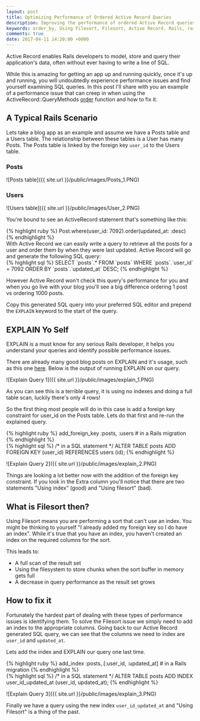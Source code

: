 ```yaml
---
layout: post
title: Optimizing Performance of Ordered Active Record Queries
description: Improving the performance of ordered Active Record queries on a MySQL database.
keywords: order_by, Using Filesort, Filesort, Active Record, Rails, rails, ruby, Ruby, MySQL, Database, ordering, queries, query, order
comments: true
date: 2017-04-11 14:20:00 +0000
---
```


Active Record enables Rails developers to model, store and query their application's data, often without ever having to write a line of SQL.

While this is amazing for getting an app up and running quickly, once it's up and running, you will undoubtedly experience performance issues and find yourself examining SQL queries.
In this post I'll share with you an example of a performance issue that can creep in when using the ActiveRecord::QueryMethods [order](https://apidock.com/rails/ActiveRecord/QueryMethods/order) function and how to fix it.

## A Typical Rails Scenario

Lets take a blog app as an example and assume we have a Posts table and a Users table.
The relationship between these tables is a User has many Posts.
The Posts table is linked by the foreign key `user_id` to the Users table.

### Posts
![Posts table]({{ site.url }}/public/images/Posts_1.PNG)

### Users
![Users table]({{ site.url }}/public/images/User_2.PNG)

You're bound to see an ActiveRecord statement that's something like this:
<div class = "block-code">
{% highlight ruby %}
Post.where(user_id: 7092).order(updated_at: :desc)
{% endhighlight %}
</div>
With Active Record we can easily write a query to retrieve all the posts for a user and order them by when they were last updated.
Active Record will go and generate the following SQL query:
<div class = "block-code">
{% highlight sql %}
SELECT `posts`.* FROM `posts` WHERE `posts`.`user_id` = 7092  ORDER BY `posts`.`updated_at` DESC;
{% endhighlight %}
</div>

However Active Record won't check this query's performance for you and when you go live with your blog you'll see a big difference ordering 1 post vs ordering 1000 posts.

Copy this generated SQL query into your preferred SQL editor and prepend the `EXPLAIN` keyword to the start of the query.

## EXPLAIN Yo Self

EXPLAIN is a must know for any serious Rails developer, it helps you understand your queries and identify possible performance issues.

There are already many good blog posts on EXPLAIN and it's usage, such as this one [here](https://www.sitepoint.com/using-explain-to-write-better-mysql-queries).
Below is the output of running EXPLAIN on our query.

![Explain Query 1]({{ site.url }}/public/images/explain_1.PNG)

As you can see this is a terrible query, it is using no indexes and doing a full table scan, luckily there's only 4 rows!

So the first thing most people will do in this case is add a foreign key constraint for user_id on the Posts table.
Lets do that first and re-run the explained query.

<div class = "block-code">
{% highlight ruby %}
add_foreign_key :posts, :users # in a Rails migration
{% endhighlight %}
</div>

<div class = "block-code">
{% highlight sql %}
/* in a SQL statement */
ALTER TABLE posts ADD FOREIGN KEY (user_id) REFERENCES users (id);
{% endhighlight %}
</div>

![Explain Query 2]({{ site.url }}/public/images/explain_2.PNG)

Things are looking a lot better now with the addition of the foreign key constraint.
If you look in the Extra column you'll notice that there are two statements "Using index" (good) and "Using filesort" (bad).

## What is Filesort then?

Using Filesort means you are performing a sort that can't use an index.
You might be thinking to yourself "I already added my foreign key so I do have an index".
While it's true that you have an index, you haven't created an index on the required columns for the sort.

This leads to:
* A full scan of the result set
* Using the filesystem to store chunks when the sort buffer in memory gets full
* A decrease in query performance as the result set grows

## How to fix it

Fortunately the hardest part of dealing with these types of performance issues is identifying them.
To solve the Filesort issue we simply need to add an index to the appropriate columns.
Going back to our Active Record generated SQL query, we can see that the columns we need to index are `user_id` and `updated_at`.

Lets add the index and EXPLAIN our query one last time.

<div class = "block-code">
{% highlight ruby %}
add_index :posts, [:user_id, :updated_at] # in a Rails migration
{% endhighlight %}
</div>

<div class = "block-code">
{% highlight sql %}
/* in a SQL statement */
ALTER TABLE posts ADD INDEX user_id_updated_at (user_id, updated_at);
{% endhighlight %}
</div>

![Explain Query 3]({{ site.url }}/public/images/explain_3.PNG)

Finally we have a query using the new index `user_id_updated_at` and "Using Filesort" is a thing of the past.